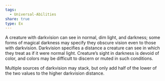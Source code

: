 ```yaml
---
tags:
  - Universal-Abilities
share: true
type: Ex
---
```


A creature with darkvision can see in normal, dim light, and darkness; some forms of magical darkness may specify they obscure vision even to those with darkvision. Darkvision specifies a distance a creature can see in which they treat as if it were normal light. Creature’s sight in darkness is devoid of color, and colors may be difficult to discern or muted in such conditions.

Multiple sources of darkvision may stack, but only add half of the lower of the two values to the higher darkvision distance.